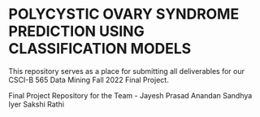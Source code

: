 # POLYCYSTIC OVARY SYNDROME PREDICTION USING CLASSIFICATION MODELS 

This repository serves as a place for submitting all deliverables for our CSCI-B 565 Data Mining Fall 2022 Final Project.

Final Project Repository for the Team - 
Jayesh Prasad Anandan
Sandhya Iyer
Sakshi Rathi
